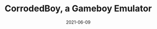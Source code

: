 ---
title: "CorrodedBoy, a Gameboy Emulator"
cover: "./gameboy-cover.jpg"
date: "2021-06-09"
tags:
    - rust
    - webassembly
    - SDL2
    - javascript
    - emulation
    - gameboy
    - hardware
    - pinned
description: "<a href=\"/gameboy/\"> Try out the emulator online here! </a> <br> CorrodedBoy is a Gameboy (DMG) Emulator written in Rust. It has two frontends, one available on the Web using WebAssembly and the other using SDL2. It implements the Gameboy CPU, memory, graphics and audio hardware and allows for most Gameboy games to be played. The emulator passes most of Blarggs CPU tests as well as other tests, but is not completely cycle accurate. "
aim: "The aim of this project was to understand the Gameboy hardware architecture in detail and how to emulate it properly, as well as to learn Rust and compiling it to WebAssembly."
github: "https://github.com/wsandst/gameboy-emulator"
download: ""
authors: ""
---
